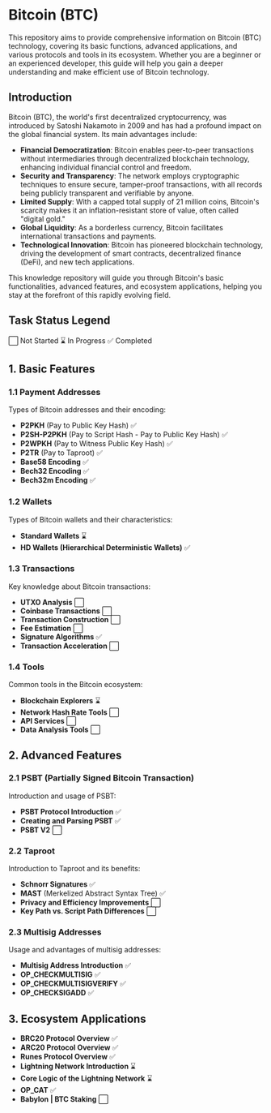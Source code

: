 # Bitcoin (BTC)

This repository aims to provide comprehensive information on Bitcoin (BTC) technology, covering its basic functions, advanced applications, and various protocols and tools in its ecosystem. Whether you are a beginner or an experienced developer, this guide will help you gain a deeper understanding and make efficient use of Bitcoin technology.

## Introduction

Bitcoin (BTC), the world's first decentralized cryptocurrency, was introduced by Satoshi Nakamoto in 2009 and has had a profound impact on the global financial system. Its main advantages include:

- **Financial Democratization**: Bitcoin enables peer-to-peer transactions without intermediaries through decentralized blockchain technology, enhancing individual financial control and freedom.
- **Security and Transparency**: The network employs cryptographic techniques to ensure secure, tamper-proof transactions, with all records being publicly transparent and verifiable by anyone.
- **Limited Supply**: With a capped total supply of 21 million coins, Bitcoin's scarcity makes it an inflation-resistant store of value, often called "digital gold."
- **Global Liquidity**: As a borderless currency, Bitcoin facilitates international transactions and payments.
- **Technological Innovation**: Bitcoin has pioneered blockchain technology, driving the development of smart contracts, decentralized finance (DeFi), and new tech applications.

This knowledge repository will guide you through Bitcoin's basic functionalities, advanced features, and ecosystem applications, helping you stay at the forefront of this rapidly evolving field.

## Task Status Legend

⬜ Not Started ⌛ In Progress ✅ Completed

## 1. Basic Features

### 1.1 Payment Addresses

Types of Bitcoin addresses and their encoding:

- **P2PKH** (Pay to Public Key Hash) ✅
- **P2SH-P2PKH** (Pay to Script Hash - Pay to Public Key Hash) ✅
- **P2WPKH** (Pay to Witness Public Key Hash) ✅
- **P2TR** (Pay to Taproot) ✅
- **Base58 Encoding** ✅
- **Bech32 Encoding** ✅
- **Bech32m Encoding** ✅

### 1.2 Wallets

Types of Bitcoin wallets and their characteristics:

- **Standard Wallets** ⌛
- **HD Wallets (Hierarchical Deterministic Wallets)** ✅

### 1.3 Transactions

Key knowledge about Bitcoin transactions:

- **UTXO Analysis** ⬜
- **Coinbase Transactions** ⬜
- **Transaction Construction** ⬜
- **Fee Estimation** ⬜
- **Signature Algorithms** ✅
- **Transaction Acceleration** ⬜

### 1.4 Tools

Common tools in the Bitcoin ecosystem:

- **Blockchain Explorers** ⌛
- **Network Hash Rate Tools** ⬜
- **API Services** ⬜
- **Data Analysis Tools** ⬜

## 2. Advanced Features

### 2.1 PSBT (Partially Signed Bitcoin Transaction)

Introduction and usage of PSBT:

- **PSBT Protocol Introduction** ✅
- **Creating and Parsing PSBT** ✅
- **PSBT V2** ⬜

### 2.2 Taproot

Introduction to Taproot and its benefits:

- **Schnorr Signatures** ✅
- **MAST** (Merkelized Abstract Syntax Tree) ✅
- **Privacy and Efficiency Improvements** ⬜
- **Key Path vs. Script Path Differences** ⬜

### 2.3 Multisig Addresses

Usage and advantages of multisig addresses:

- **Multisig Address Introduction** ✅
- **OP_CHECKMULTISIG** ✅
- **OP_CHECKMULTISIGVERIFY** ✅
- **OP_CHECKSIGADD** ✅

## 3. Ecosystem Applications

- **BRC20 Protocol Overview** ✅
- **ARC20 Protocol Overview** ✅
- **Runes Protocol Overview** ✅
- **Lightning Network Introduction** ⌛
- **Core Logic of the Lightning Network** ⌛
- **OP_CAT** ✅
- **Babylon | BTC Staking** ⬜
